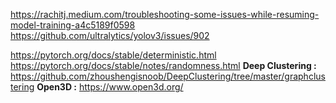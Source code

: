 https://rachitj.medium.com/troubleshooting-some-issues-while-resuming-model-training-a4c5189f0598
https://github.com/ultralytics/yolov3/issues/902

https://pytorch.org/docs/stable/deterministic.html
https://pytorch.org/docs/stable/notes/randomness.html
**Deep Clustering :** https://github.com/zhoushengisnoob/DeepClustering/tree/master/graphclustering
**Open3D :** https://www.open3d.org/